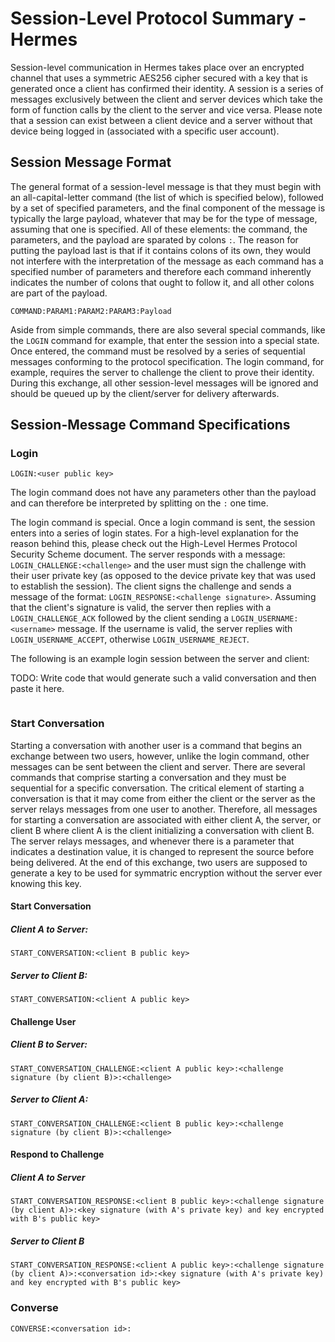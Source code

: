 # Session-Level Protocol Summary - Hermes

Session-level communication in Hermes takes place over an encrypted channel that uses a symmetric AES256 cipher secured with a key that is generated once a client has confirmed their identity. A session is a series of messages exclusively between the client and server devices which take the form of function calls by the client to the server and vice versa. Please note that a session can exist between a client device and a server without that device being logged in (associated with a specific user account).

## Session Message Format

The general format of a session-level message is that they must begin with an all-capital-letter command (the list of which is specified below), followed by a set of specified parameters, and the final component of the message is typically the large payload, whatever that may be for the type of message, assuming that one is specified. All of these elements: the command, the parameters, and the payload are sparated by colons `:`. The reason for putting the payload last is that if it contains colons of its own, they would not interfere with the interpretation of the message as each command has a specified number of parameters and therefore each command inherently indicates the number of colons that ought to follow it, and all other colons are part of the payload.

```
COMMAND:PARAM1:PARAM2:PARAM3:Payload
```

Aside from simple commands, there are also several special commands, like the `LOGIN` command for example, that enter the session into a special state. Once entered, the command must be resolved by a series of sequential messages conforming to the protocol specification. The login command, for example, requires the server to challenge the client to prove their identity. During this exchange, all other session-level messages will be ignored and should be queued up by the client/server for delivery afterwards.

## Session-Message Command Specifications

### Login

```
LOGIN:<user public key>
```

The login command does not have any parameters other than the payload and can therefore be interpreted by splitting on the `:` one time.

The login command is special. Once a login command is sent, the session enters into a series of login states. For a high-level explanation for the reason behind this, please check out the High-Level Hermes Protocol Security Scheme document. The server responds with a message: `LOGIN_CHALLENGE:<challenge>` and the user must sign the challenge with their user private key (as opposed to the device private key that was used to establish the session). The client signs the challenge and sends a message of the format: `LOGIN_RESPONSE:<challenge signature>`. Assuming that the client's signature is valid, the server then replies with a `LOGIN_CHALLENGE_ACK` followed by the client sending a `LOGIN_USERNAME:<username>` message. If the username is valid, the server replies with `LOGIN_USERNAME_ACCEPT`, otherwise `LOGIN_USERNAME_REJECT`.

The following is an example login session between the server and client:

TODO: Write code that would generate such a valid conversation and then paste it here.
```

```

### Start Conversation

Starting a conversation with another user is a command that begins an exchange between two users, however, unlike the login command, other messages can be sent between the client and server. There are several commands that comprise starting a conversation and they must be sequential for a specific conversation. The critical element of starting a conversation is that it may come from either the client or the server as the server relays messages from one user to another. Therefore, all messages for starting a conversation are associated with either client A, the server, or client B where client A is the client initializing a conversation with client B. The server relays messages, and whenever there is a parameter that indicates a destination value, it is changed to represent the source before being delivered. At the end of this exchange, two users are supposed to generate a key to be used for symmatric encryption without the server ever knowing this key.

#### Start Conversation

##### Client A to Server:

```
START_CONVERSATION:<client B public key>
```

##### Server to Client B:

```
START_CONVERSATION:<client A public key>
```

#### Challenge User

##### Client B to Server:

```
START_CONVERSATION_CHALLENGE:<client A public key>:<challenge signature (by client B)>:<challenge>
```

##### Server to Client A:

```
START_CONVERSATION_CHALLENGE:<client B public key>:<challenge signature (by client B)>:<challenge>
```

#### Respond to Challenge

##### Client A to Server

```
START_CONVERSATION_RESPONSE:<client B public key>:<challenge signature (by client A)>:<key signature (with A's private key) and key encrypted with B's public key>
```

##### Server to Client B

```
START_CONVERSATION_RESPONSE:<client A public key>:<challenge signature (by client A)>:<conversation id>:<key signature (with A's private key) and key encrypted with B's public key>
```

### Converse

```
CONVERSE:<conversation id>:
```